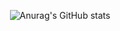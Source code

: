 <div align="center">

  ![Anurag's GitHub stats](https://github-readme-stats.vercel.app/api?Bloope18=anuraghazra&show_icons=true&theme=transparent)
</div>
